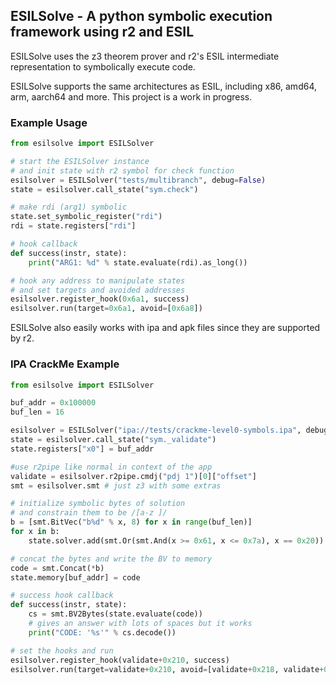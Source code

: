 ## ESILSolve - A python symbolic execution framework using r2 and ESIL

ESILSolve uses the z3 theorem prover and r2's ESIL intermediate representation to symbolically execute code. 

ESILSolve supports the same architectures as ESIL, including x86, amd64, arm, aarch64 and more. This project is a work in progress.

### Example Usage

```python
from esilsolve import ESILSolver

# start the ESILSolver instance
# and init state with r2 symbol for check function
esilsolver = ESILSolver("tests/multibranch", debug=False)
state = esilsolver.call_state("sym.check")

# make rdi (arg1) symbolic
state.set_symbolic_register("rdi")
rdi = state.registers["rdi"]

# hook callback
def success(instr, state):
    print("ARG1: %d" % state.evaluate(rdi).as_long())

# hook any address to manipulate states
# and set targets and avoided addresses
esilsolver.register_hook(0x6a1, success)
esilsolver.run(target=0x6a1, avoid=[0x6a8])
```

ESILSolve also easily works with ipa and apk files since they are supported by r2. 

### IPA CrackMe Example

```python
from esilsolve import ESILSolver

buf_addr = 0x100000
buf_len = 16

esilsolver = ESILSolver("ipa://tests/crackme-level0-symbols.ipa", debug=False)
state = esilsolver.call_state("sym._validate")
state.registers["x0"] = buf_addr

#use r2pipe like normal in context of the app
validate = esilsolver.r2pipe.cmdj("pdj 1")[0]["offset"]
smt = esilsolver.smt # just z3 with some extras

# initialize symbolic bytes of solution
# and constrain them to be /[a-z ]/
b = [smt.BitVec("b%d" % x, 8) for x in range(buf_len)]
for x in b:
    state.solver.add(smt.Or(smt.And(x >= 0x61, x <= 0x7a), x == 0x20))

# concat the bytes and write the BV to memory 
code = smt.Concat(*b)
state.memory[buf_addr] = code

# success hook callback
def success(instr, state):
    cs = smt.BV2Bytes(state.evaluate(code))
    # gives an answer with lots of spaces but it works
    print("CODE: '%s'" % cs.decode())

# set the hooks and run
esilsolver.register_hook(validate+0x210, success)
esilsolver.run(target=validate+0x210, avoid=[validate+0x218, validate+0x3c])
```